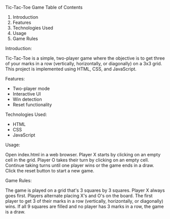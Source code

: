Tic-Tac-Toe Game
Table of Contents
1. Introduction
2. Features
3. Technologies Used
4. Usage
5. Game Rules

 Introduction:
 
Tic-Tac-Toe is a simple, two-player game where the objective is to get three of your marks in a row (vertically, horizontally, or diagonally) on a 3x3 grid. This project is implemented using HTML, CSS, and JavaScript.

Features:

- Two-player mode
- Interactive UI
- Win detection
- Reset functionality

Technologies Used:

- HTML
- CSS
- JavaScript

Usage:

Open index.html in a web browser.
Player X starts by clicking on an empty cell in the grid.
Player O takes their turn by clicking on an empty cell.
Continue taking turns until one player wins or the game ends in a draw.
Click the reset button to start a new game.

Game Rules:

The game is played on a grid that's 3 squares by 3 squares.
Player X always goes first.
Players alternate placing X's and O's on the board.
The first player to get 3 of their marks in a row (vertically, horizontally, or diagonally) wins.
If all 9 squares are filled and no player has 3 marks in a row, the game is a draw.

